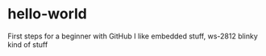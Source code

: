 # hello-world
First steps for a beginner with GitHub
I like embedded stuff, ws-2812 blinky kind of stuff
